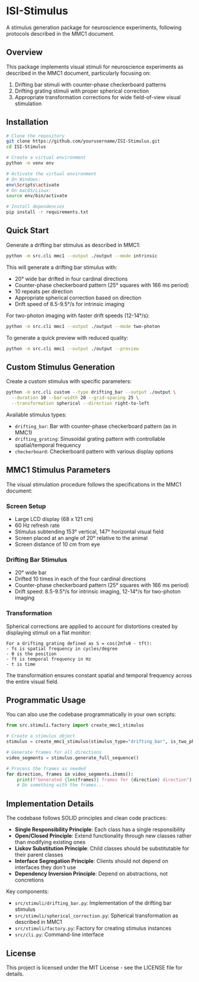 # ISI-Stimulus

A stimulus generation package for neuroscience experiments, following protocols described in the MMC1 document.

## Overview

This package implements visual stimuli for neuroscience experiments as described in the MMC1 document, particularly focusing on:

1. Drifting bar stimuli with counter-phase checkerboard patterns
2. Drifting grating stimuli with proper spherical correction
3. Appropriate transformation corrections for wide field-of-view visual stimulation

## Installation

```bash
# Clone the repository
git clone https://github.com/yourusername/ISI-Stimulus.git
cd ISI-Stimulus

# Create a virtual environment
python -m venv env

# Activate the virtual environment
# On Windows:
env\Scripts\activate
# On macOS/Linux:
source env/bin/activate

# Install dependencies
pip install -r requirements.txt
```

## Quick Start

Generate a drifting bar stimulus as described in MMC1:

```bash
python -m src.cli mmc1 --output ./output --mode intrinsic
```

This will generate a drifting bar stimulus with:

- 20° wide bar drifted in four cardinal directions
- Counter-phase checkerboard pattern (25° squares with 166 ms period)
- 10 repeats per direction
- Appropriate spherical correction based on direction
- Drift speed of 8.5-9.5°/s for intrinsic imaging

For two-photon imaging with faster drift speeds (12-14°/s):

```bash
python -m src.cli mmc1 --output ./output --mode two-photon
```

To generate a quick preview with reduced quality:

```bash
python -m src.cli mmc1 --output ./output --preview
```

## Custom Stimulus Generation

Create a custom stimulus with specific parameters:

```bash
python -m src.cli custom --type drifting_bar --output ./output \
  --duration 10 --bar-width 20 --grid-spacing 25 \
  --transformation spherical --direction right-to-left
```

Available stimulus types:

- `drifting_bar`: Bar with counter-phase checkerboard pattern (as in MMC1)
- `drifting_grating`: Sinusoidal grating pattern with controllable spatial/temporal frequency
- `checkerboard`: Checkerboard pattern with various display options

## MMC1 Stimulus Parameters

The visual stimulation procedure follows the specifications in the MMC1 document:

### Screen Setup

- Large LCD display (68 x 121 cm)
- 60 Hz refresh rate
- Stimulus subtending 153° vertical, 147° horizontal visual field
- Screen placed at an angle of 20° relative to the animal
- Screen distance of 10 cm from eye

### Drifting Bar Stimulus

- 20° wide bar
- Drifted 10 times in each of the four cardinal directions
- Counter-phase checkerboard pattern (25° squares with 166 ms period)
- Drift speed: 8.5-9.5°/s for intrinsic imaging, 12-14°/s for two-photon imaging

### Transformation

Spherical corrections are applied to account for distortions created by displaying stimuli on a flat monitor:

```
For a drifting grating defined as S = cos(2πfsθ - tft):
- fs is spatial frequency in cycles/degree
- θ is the position
- ft is temporal frequency in Hz
- t is time
```

The transformation ensures constant spatial and temporal frequency across the entire visual field.

## Programmatic Usage

You can also use the codebase programmatically in your own scripts:

```python
from src.stimuli.factory import create_mmc1_stimulus

# Create a stimulus object
stimulus = create_mmc1_stimulus(stimulus_type="drifting_bar", is_two_photon=False)

# Generate frames for all directions
video_segments = stimulus.generate_full_sequence()

# Process the frames as needed
for direction, frames in video_segments.items():
    print(f"Generated {len(frames)} frames for {direction} direction")
    # Do something with the frames...
```

## Implementation Details

The codebase follows SOLID principles and clean code practices:

- **Single Responsibility Principle**: Each class has a single responsibility
- **Open/Closed Principle**: Extend functionality through new classes rather than modifying existing ones
- **Liskov Substitution Principle**: Child classes should be substitutable for their parent classes
- **Interface Segregation Principle**: Clients should not depend on interfaces they don't use
- **Dependency Inversion Principle**: Depend on abstractions, not concretions

Key components:

- `src/stimuli/drifting_bar.py`: Implementation of the drifting bar stimulus
- `src/stimuli/spherical_correction.py`: Spherical transformation as described in MMC1
- `src/stimuli/factory.py`: Factory for creating stimulus instances
- `src/cli.py`: Command-line interface

## License

This project is licensed under the MIT License - see the LICENSE file for details.
